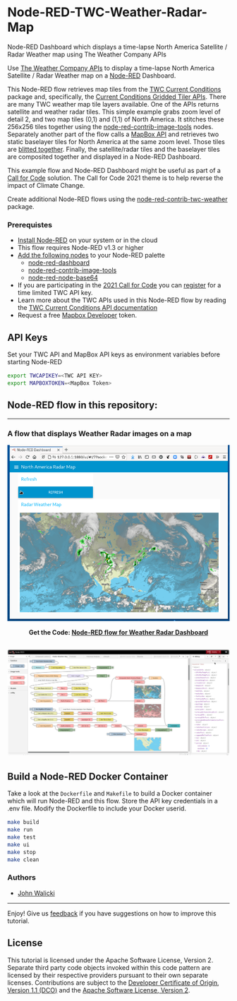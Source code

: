 # Node-RED-TWC-Weather-Radar-Map

Node-RED Dashboard which displays a time-lapse North America Satellite / Radar Weather map using The Weather Company APIs

Use [The Weather Company APIs](https://www.ibm.com/products/weather-operations-center/data-packages) to display a time-lapse North America Satellite / Radar Weather map on a [Node-RED](https://nodered.org) Dashboard.

This Node-RED flow retrieves map tiles from the [TWC Current Conditions](https://ibm.co/TWCecc) package and, specifically, the [Current Conditions Gridded Tiler APIs](https://ibm.co/v2EHCg). There are many TWC weather map tile layers available.  One of the APIs returns satellite and weather radar tiles.  This simple example grabs zoom level of detail 2, and two map tiles (0,1) and (1,1) of North America. It stitches these 256x256 tiles together using the [node-red-contrib-image-tools](https://flows.nodered.org/node/node-red-contrib-image-tools) nodes. Separately another part of the flow calls a [MapBox API](https://docs.mapbox.com/api/maps/static-tiles/) and retrieves two static baselayer tiles for North America at the same zoom level. Those tiles are [blitted together](https://en.wikipedia.org/wiki/Blit). Finally, the satellite/radar tiles and the baselayer tiles are composited together and displayed in a Node-RED Dashboard.

This example flow and Node-RED Dashboard might be useful as part of a [Call for Code](https://developer.ibm.com/callforcode/) solution. The Call for Code 2021 theme is to help reverse the impact of Climate Change.

Create additional Node-RED flows using the [node-red-contrib-twc-weather](https://flows.nodered.org/node/node-red-contrib-twc-weather) package.

### Prerequistes

- [Install Node-RED](https://nodered.org/docs/getting-started/) on your system or in the cloud
- This flow requires Node-RED v1.3 or higher
- [Add the following nodes](https://nodered.org/docs/user-guide/runtime/adding-nodes) to your Node-RED palette
  - [node-red-dashboard](https://flows.nodered.org/node/node-red-dashboard)
  - [node-red-contrib-image-tools](https://flows.nodered.org/node/node-red-contrib-image-tools)
  - [node-red-node-base64](https://flows.nodered.org/node/node-red-node-base64)
- If you are participating in the [2021 Call for Code](https://developer.ibm.com/callforcode/) you can [register](https://developer.ibm.com/callforcode/tools/weather/) for a time limited TWC API key.
- Learn more about the TWC APIs used in this Node-RED flow by reading the [TWC Current Conditions API documentation](https://ibm.co/TWCecc)
- Request a free [Mapbox Developer](https://docs.mapbox.com/) token.

## API Keys

Set your TWC API and MapBox API keys as environment variables before starting Node-RED

```sh
export TWCAPIKEY=<TWC API KEY>
export MAPBOXTOKEN=<MapBox Token>
```

## Node-RED flow in this repository:
---
### A flow that displays Weather Radar images on a map

![Weather Radar Dashboard](screenshots/TWC-WeatherRadarMap-animation.gif?raw=true "Weather Radar Map Dashboard")
<p align="center">
  <strong>Get the Code: <a href="radarmap-flows.json">Node-RED flow for Weather Radar Dashboard</strong></a>
</p>

![Weather Radar Map flow](screenshots/TWC-WeatherRadarMap-flow.png?raw=true "Weather Radar Map flow")
---

## Build a Node-RED Docker Container

Take a look at the `Dockerfile` and `Makefile` to build a Docker container which will run
Node-RED and this flow.  Store the API key credentials in a .env file. Modify the Dockerfile to include your Docker userid.

```sh
make build
make run
make test
make ui
make stop
make clean
```

### Authors

- [John Walicki](https://github.com/johnwalicki)

___

Enjoy!  Give us [feedback](https://github.com/johnwalicki/Node-RED-TWC-Weather-Radar-Map/issues) if you have suggestions on how to improve this tutorial.

## License

This tutorial is licensed under the Apache Software License, Version 2.  Separate third party code objects invoked within this code pattern are licensed by their respective providers pursuant to their own separate licenses. Contributions are subject to the [Developer Certificate of Origin, Version 1.1 (DCO)](https://developercertificate.org/) and the [Apache Software License, Version 2](http://www.apache.org/licenses/LICENSE-2.0.txt).
